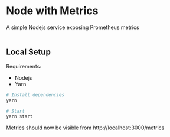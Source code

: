 # Node with Metrics

A simple Nodejs service exposing Prometheus metrics  
<br>

## Local Setup

Requirements:

- Nodejs
- Yarn

```bash
# Install dependencies
yarn

# Start
yarn start
```

Metrics should now be visible from http://localhost:3000/metrics
